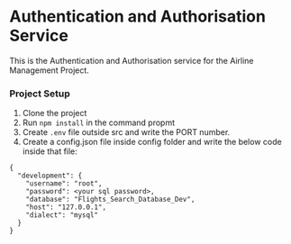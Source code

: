 # Authentication and Authorisation Service
This is the Authentication and Authorisation service for the Airline Management Project.
### Project Setup
1. Clone the project
2. Run ```npm install``` in the command propmt
3. Create ```.env``` file outside src and write the PORT number.
4. Create a config.json file inside config folder and write the below code inside that file:
```
{
  "development": {
    "username": "root",
    "password": <your sql password>,
    "database": "Flights_Search_Database_Dev",
    "host": "127.0.0.1",
    "dialect": "mysql"
  }
}
```